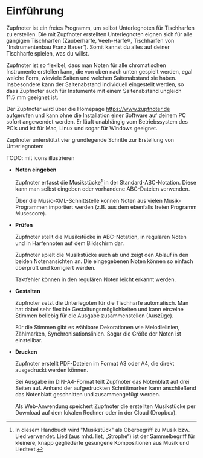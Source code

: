 # Einführung

Zupfnoter ist ein freies Programm, um selbst Unterlegnoten für
Tischharfen zu erstellen. Die mit Zupfnoter erstellten Unterlegnoten
eignen sich für alle gängigen Tischharfen (Zauberharfe, Veeh-Harfe®,
Tischharfen von "Instrumentenbau Franz Bauer“). Somit kannst du alles
auf deiner Tischharfe spielen, was du willst.

Zupfnoter ist so flexibel, dass man Noten für alle chromatischen
Instrumente erstellen kann, die von oben nach unten gespielt werden,
egal welche Form, wieviele Saiten und welchen Saitenabstand sie haben.
Insbesondere kann der Saitenabstand individuell eingestellt werden, so
dass Zupfnoter auch für Instumente mit einem Saitenabstand ungleich
11.5 mm geeignet ist.

Der Zupfnoter wird über die Homepage <https://www.zupfnoter.de>
aufgerufen und kann ohne die Installation einer Software auf deinem PC
sofort angewendet werden. Er läuft unabhängig vom Betriebssystem des
PC’s und ist für Mac, Linux und sogar für Windows geeignet.

Zupfnoter unterstützt vier grundlegende Schritte zur Erstellung von
Unterlegnoten:

TODO: mit icons illustrieren

-   **Noten eingeben**

    Zupfnoter erfasst die
    Musikstücke[^020_UD_Zupfnoter-Einfuehrung.md_1] in der
    Standard-ABC-Notation. Diese kann man selbst eingeben oder
    vorhandene ABC-Dateien verwenden.

    Über die Music-XML-Schnittstelle können Noten aus vielen
    Musik-Programmen importiert werden (z.B. aus dem ebenfalls freien
    Programm Musescore).

-   **Prüfen**

    Zupfnoter stellt die Musikstücke in ABC-Notation, in regulären Noten
    und in Harfennoten auf dem Bildschirm dar.

    Zupfnoter spielt die Musikstücke auch ab und zeigt den Ablauf in den
    beiden Notenansichten an. Die eingegebenen Noten können so einfach
    überprüft und korrigiert werden.

    Taktfehler können in den regulären Noten leicht erkannt werden.

-   **Gestalten**

    Zupfnoter setzt die Unterlegoten für die Tischharfe automatisch. Man
    hat dabei sehr flexible Gestaltungsmöglichkeiten und kann einzelne
    Stimmen beliebig für die Ausgabe zusammenstellen (Auszüge).

    Für die Stimmen gibt es wählbare Dekorationen wie Melodielinien,
    Zählmarken, Synchronisationslinien. Sogar die Größe der Noten ist
    einstellbar.

-   **Drucken**

    Zupfnoter erstellt PDF-Dateien im Format A3 oder A4, die direkt
    ausgedruckt werden können.

    Bei Ausgabe im DIN-A4-Format teilt Zupfnoter das Notenblatt auf drei
    Seiten auf. Anhand der aufgedruckten Schnittmarken kann anschließend
    das Notenblatt geschnitten und zusammengefügt werden.

    Als Web-Anwendung speichert Zupfnoter die erstellten Musikstücke per
    Download auf dem lokalen Rechner oder in der Cloud (Dropbox).

[^020_UD_Zupfnoter-Einfuehrung.md_1]: In diesem Handbuch wird
    "Musikstück" als Oberbegriff zu Musik bzw. Lied verwendet. Lied (aus
    mhd. liet, „Strophe“) ist der Sammelbegriff für kleinere, knapp
    gegliederte gesungene Kompositionen aus Musik und Liedtext.
